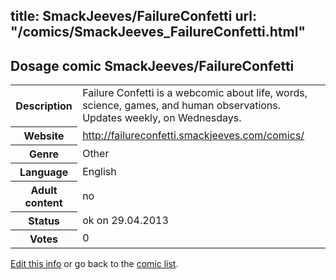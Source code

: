 title: SmackJeeves/FailureConfetti
url: "/comics/SmackJeeves_FailureConfetti.html"
---
Dosage comic SmackJeeves/FailureConfetti
-----------------------------------------

<p id="msg"></p>
<script type="text/javascript">
if (window.location.search === '?edit_info_mail=sent_ok') {
  var elem = document.getElementById("msg");
  elem.innerHTML = 'Edited information sucessfully sent.';
  elem.className = 'ok';
}
</script>
<table class="comicinfo">
<tr>
<th>Description</th><td>Failure Confetti is a webcomic about life, words, science, games, and human observations. Updates weekly, on Wednesdays.</td>
</tr>
<tr>
<th>Website</th><td><a href="http://failureconfetti.smackjeeves.com/comics/">http://failureconfetti.smackjeeves.com/comics/</a></td>
</tr>
<tr>
<th>Genre</th><td>Other</td>
</tr>
<tr>
<th>Language</th><td>English</td>
</tr>
<tr>
<th>Adult content</th><td>no</td>
</tr>
<tr>
<th>Status</th><td>ok on 29.04.2013</td>
</tr>
<tr>
<th>Votes</th><td>0</td>
</tr>
</table>

[Edit this info](SmackJeeves_FailureConfetti_edit.html) or go back to the [comic list](../comic-index.html).
